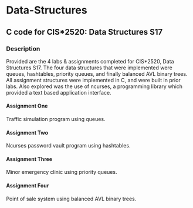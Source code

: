 # Data-Structures
## C code for CIS*2520: Data Structures S17

### Description
Provided are the 4 labs & assignments completed for CIS*2520, Data Structures S17. The four data structures that were implemented were queues, hashtables, priority queues, and finally balanced AVL binary trees. All assignment structures were implemented in C, and were built in prior labs. Also explored was the use of ncurses, a programming library which provided a text based application interface.

#### Assignment One
Traffic simulation program using queues. 


#### Assignment Two
Ncurses password vault program using hashtables.


#### Assignment Three
Minor emergency clinic using priority queues. 


#### Assignment Four
Point of sale system using balanced AVL binary trees. 
